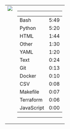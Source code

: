 
<table><tr>
<td valign="top">
  <img src="https://wakatime.com/share/@Aperture/0cd21d5d-ac4f-458d-9c71-d06f479c1297.png" />
</td>

<td valign="top">
  <hr>
  <table>
    <tr><td>Bash</td><td>5:49</td></tr><tr><td>Python</td><td>5:20</td></tr><tr><td>HTML</td><td>1:44</td></tr><tr><td>Other</td><td>1:30</td></tr><tr><td>YAML</td><td>1:20</td></tr><tr><td>Text</td><td>0:24</td></tr><tr><td>Git</td><td>0:13</td></tr><tr><td>Docker</td><td>0:10</td></tr><tr><td>CSV</td><td>0:08</td></tr><tr><td>Makefile</td><td>0:07</td></tr><tr><td>Terraform</td><td>0:06</td></tr><tr><td>JavaScript</td><td>0:00</td></tr>
  </table>
  <hr>
</td>
</tr></table>

